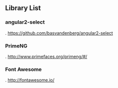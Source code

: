 ## Library List
### angular2-select
. https://github.com/basvandenberg/angular2-select

### PrimeNG
. http://www.primefaces.org/primeng/#/

### Font Awesome
. http://fontawesome.io/